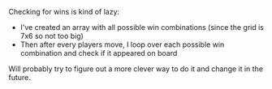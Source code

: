 Checking for wins is kind of lazy:
  - I've created an array with all possible win combinations (since the grid is 7x6 so not too big)
  - Then after every players move, I loop over each possible win combination and check if it appeared on board

Will probably try to figure out a more clever way to do it and change it in the future.
